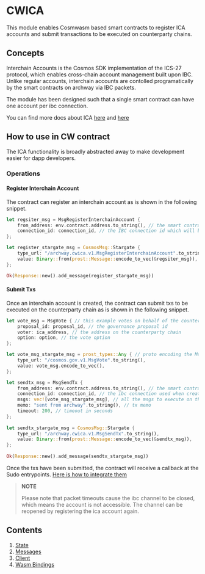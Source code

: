 # CWICA

This module enables Cosmwasm based smart contracts to register ICA accounts and submit transactions to be executed on counterparty chains.

## Concepts

Interchain Accounts is the Cosmos SDK implementation of the ICS-27 protocol, which enables cross-chain account management built upon IBC. Unlike regular accounts, interchain accounts are contolled programatically by the smart contracts on archway via IBC packets.

The module has been designed such that a single smart contract can have one account per ibc connection.

You can find more docs about ICA [here](https://ibc.cosmos.network/main/apps/interchain-accounts/overview) and [here](https://github.com/cosmos/ibc/blob/main/spec/app/ics-027-interchain-accounts/README.md)

## How to use in CW contract

The ICA functionality is broadly abstracted away to make development easier for dapp developers. 

### Operations

#### Register Interchain Account

The contract can register an interchain account as is shown in the following snippet.

```rust
let regsiter_msg = MsgRegisterInterchainAccount {
    from_address: env.contract.address.to_string(), // the smart contract address
    connection_id: connection_id, // the IBC connection id which will be used to create the interchain accounts
};

let register_stargate_msg = CosmosMsg::Stargate { 
    type_url: "/archway.cwica.v1.MsgRegisterInterchainAccount".to_string(),
    value: Binary::from(prost::Message::encode_to_vec(&regsiter_msg)),
};

Ok(Response::new().add_message(register_stargate_msg))
```

#### Submit Txs

Once an interchain account is created, the contract can submit txs to be executed on the counterparty chain as is shown in the following snippet.

```rust
let vote_msg = MsgVote { // this example votes on behalf of the counterparty account
    proposal_id: proposal_id, // the governance proposal id
    voter: ica_address, // the address on the counterparty chain
    option: option, // the vote option
};

let vote_msg_stargate_msg = prost_types::Any { // proto encoding the MsgVote
    type_url: "/cosmos.gov.v1.MsgVote".to_string(),
    value: vote_msg.encode_to_vec(),
};

let sendtx_msg = MsgSendTx {
    from_address: env.contract.address.to_string(), // the smart contract address
    connection_id: connection_id, // the ibc connection used when creating the ica
    msgs: vec![vote_msg_stargate_msg], // all the msgs to execute on the counterparty chain
    memo: "sent from archway".to_string(), // tx memo
    timeout: 200, // timeout in seconds
};
        
let sendtx_stargate_msg = CosmosMsg::Stargate {
    type_url: "/archway.cwica.v1.MsgSendTx".to_string(),
    value: Binary::from(prost::Message::encode_to_vec(&sendtx_msg)),
};
        
Ok(Response::new().add_message(sendtx_stargate_msg))
```

Once the txs have been submitted, the contract will receive a callback at the Sudo entrypoints. [Here is how to integrate them](../../../proto/archway/cwica/v1/sudo.proto)


> **NOTE** 
> 
> Please note that packet timeouts cause the ibc channel to be closed, which means the account is not accessible. The channel can be reopened by registering the ica account again.

## Contents

1. [State](./01_state.md)
2. [Messages](./02_messages.md)
3. [Client](./03_client.md)
4. [Wasm Bindings](./04_wasm_bindings.md)